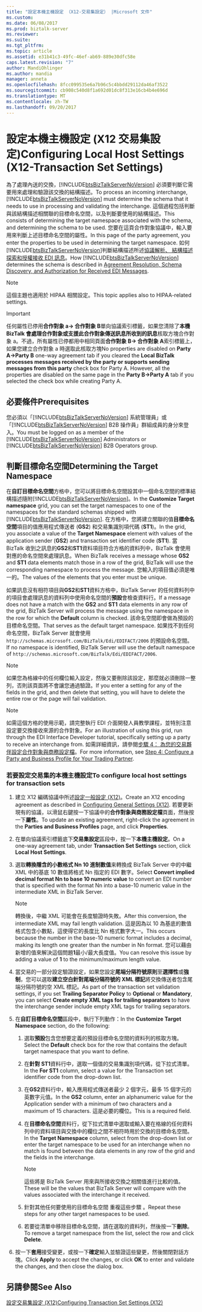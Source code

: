 ```yaml
---
title: "設定本機主機設定 （X12-交易集設定） |Microsoft 文件"
ms.custom: 
ms.date: 06/08/2017
ms.prod: biztalk-server
ms.reviewer: 
ms.suite: 
ms.tgt_pltfrm: 
ms.topic: article
ms.assetid: e31b41c3-49fc-46ef-ab69-889e30dfc58e
caps.latest.revision: "7"
author: MandiOhlinger
ms.author: mandia
manager: anneta
ms.openlocfilehash: 8fcc099535e6a7b96c5c4bbdd29112da46af3522
ms.sourcegitcommit: cb908c540d8f1a692d01dc8f313e16cb4b4e696d
ms.translationtype: MT
ms.contentlocale: zh-TW
ms.lasthandoff: 09/20/2017
---
```

# <a name="configuring-local-host-settings-x12-transaction-set-settings"></a><span data-ttu-id="a52ef-102">設定本機主機設定 (X12 交易集設定)</span><span class="sxs-lookup"><span data-stu-id="a52ef-102">Configuring Local Host Settings (X12-Transaction Set Settings)</span></span>
<span data-ttu-id="a52ef-103">為了處理內送的交換，[!INCLUDE[btsBizTalkServerNoVersion](../includes/btsbiztalkservernoversion-md.md)] 必須要判斷它需要用來處理和驗證該交換的結構描述。</span><span class="sxs-lookup"><span data-stu-id="a52ef-103">To process an incoming interchange, [!INCLUDE[btsBizTalkServerNoVersion](../includes/btsbiztalkservernoversion-md.md)] must determine the schema that it needs to use in processing and validating the interchange.</span></span> <span data-ttu-id="a52ef-104">這個過程包括判斷與該結構描述相關聯的目標命名空間，以及判斷要使用的結構描述。</span><span class="sxs-lookup"><span data-stu-id="a52ef-104">This consists of determining the target namespace associated with the schema, and determining the schema to be used.</span></span> <span data-ttu-id="a52ef-105">您要在這頁合作對象協議中，輸入要用來判斷上述目標命名空間的屬性。</span><span class="sxs-lookup"><span data-stu-id="a52ef-105">In this page of the party agreement, you enter the properties to be used in determining the target namespace.</span></span> <span data-ttu-id="a52ef-106">如何[!INCLUDE[btsBizTalkServerNoVersion](../includes/btsbiztalkservernoversion-md.md)]判斷結構描述所述[協議解析、 結構描述探索和授權接收 EDI 訊息](../core/agreement-resolution-schema-discovery-and-authorization-for-received-edi.md)。</span><span class="sxs-lookup"><span data-stu-id="a52ef-106">How [!INCLUDE[btsBizTalkServerNoVersion](../includes/btsbiztalkservernoversion-md.md)] determines the schema is described in [Agreement Resolution, Schema Discovery, and Authorization for Received EDI Messages](../core/agreement-resolution-schema-discovery-and-authorization-for-received-edi.md).</span></span>  
  
> [!NOTE]
>  <span data-ttu-id="a52ef-107">這個主題也適用於 HIPAA 相關設定。</span><span class="sxs-lookup"><span data-stu-id="a52ef-107">This topic applies also to HIPAA-related settings.</span></span>  
  
> [!IMPORTANT]
>  <span data-ttu-id="a52ef-108">任何屬性已停用**合作對象 a-> 合作對象 B**單向協議索引標籤，如果您清除了**本機 BizTalk 會處理合作對象或支援此合作對象傳送訊息所收到的訊息**核取方塊合作對象 a。不過，所有屬性已停都用中相同頁面**合作對象 B-> 合作對象 A**索引標籤上，如果您建立合作對象 a 時選取此核取方塊</span><span class="sxs-lookup"><span data-stu-id="a52ef-108">No properties are disabled on **Party A->Party B** one-way agreement tab if you cleared the **Local BizTalk processes messages received by the party or supports sending messages from this party** check box for Party A. However, all the properties are disabled on the same page in the **Party B->Party A** tab if you selected the check box while creating Party A.</span></span>  
  
## <a name="prerequisites"></a><span data-ttu-id="a52ef-109">必要條件</span><span class="sxs-lookup"><span data-stu-id="a52ef-109">Prerequisites</span></span>  
 <span data-ttu-id="a52ef-110">您必須以「[!INCLUDE[btsBizTalkServerNoVersion](../includes/btsbiztalkservernoversion-md.md)] 系統管理員」或「[!INCLUDE[btsBizTalkServerNoVersion](../includes/btsbiztalkservernoversion-md.md)] B2B 操作員」群組成員的身分來登入。</span><span class="sxs-lookup"><span data-stu-id="a52ef-110">You must be logged on as a member of the [!INCLUDE[btsBizTalkServerNoVersion](../includes/btsbiztalkservernoversion-md.md)] Administrators or [!INCLUDE[btsBizTalkServerNoVersion](../includes/btsbiztalkservernoversion-md.md)] B2B Operators group.</span></span>  
  
## <a name="determining-the-target-namespace"></a><span data-ttu-id="a52ef-111">判斷目標命名空間</span><span class="sxs-lookup"><span data-stu-id="a52ef-111">Determining the Target Namespace</span></span>  
 <span data-ttu-id="a52ef-112">在**自訂目標命名空間**方格中，您可以將目標命名空間設其中一個命名空間的標準結構描述隨附[!INCLUDE[btsBizTalkServerNoVersion](../includes/btsbiztalkservernoversion-md.md)]。</span><span class="sxs-lookup"><span data-stu-id="a52ef-112">In the **Customize Target namespace** grid, you can set the target namespaces to one of the namespaces for the standard schemas shipped with [!INCLUDE[btsBizTalkServerNoVersion](../includes/btsbiztalkservernoversion-md.md)].</span></span> <span data-ttu-id="a52ef-113">在方格中，您將建立關聯的值**目標命名空間**項目的值應用程式傳送者 (**GS2**) 和交易集識別項代碼 (**ST1**)。</span><span class="sxs-lookup"><span data-stu-id="a52ef-113">In the grid, you associate a value of the **Target Namespace** element with values of the application sender (**GS2**) and transaction set identifier code (**ST1**).</span></span> <span data-ttu-id="a52ef-114">當 BizTalk 收到之訊息的**GS2**和**ST1**資料項目符合方格的資料列中，BizTalk 會使用對應的命名空間來處理訊息。</span><span class="sxs-lookup"><span data-stu-id="a52ef-114">When BizTalk receives a message whose **GS2** and **ST1** data elements match those in a row of the grid, BizTalk will use the corresponding namespace to process the message.</span></span> <span data-ttu-id="a52ef-115">您輸入的項目值必須是唯一的。</span><span class="sxs-lookup"><span data-stu-id="a52ef-115">The values of the elements that you enter must be unique.</span></span>  
  
 <span data-ttu-id="a52ef-116">如果訊息沒有相符項目與**GS2**和**ST1**資料方格中，BizTalk Server 的任何資料列中的項目會處理訊息的資料列中使用命名空間的**預設**會檢查資料行。</span><span class="sxs-lookup"><span data-stu-id="a52ef-116">If a message does not have a match with the **GS2** and **ST1** data elements in any row of the grid, BizTalk Server will process the message using the namespace in the row for which the **Default** column is checked.</span></span> <span data-ttu-id="a52ef-117">該命名空間即會做為預設的目標命名空間。</span><span class="sxs-lookup"><span data-stu-id="a52ef-117">That serves as the default target namespace.</span></span> <span data-ttu-id="a52ef-118">如果找不到任何命名空間，BizTalk Server 就會使用 `http://schemas.microsoft.com/BizTalk/Edi/EDIFACT/2006` 的預設命名空間。</span><span class="sxs-lookup"><span data-stu-id="a52ef-118">If no namespace is identified, BizTalk Server will use the default namespace of `http://schemas.microsoft.com/BizTalk/Edi/EDIFACT/2006`.</span></span>  
  
> [!NOTE]
>  <span data-ttu-id="a52ef-119">如果您為格線中的任何欄位輸入設定，然後又要刪除該設定，那麼就必須刪除一整列，否則該頁面將不會讓您通過驗證。</span><span class="sxs-lookup"><span data-stu-id="a52ef-119">If you enter a setting for any of the fields in the grid, and then delete that setting, you will have to delete the entire row or the page will fail validation.</span></span>  
  
> [!NOTE]
>  <span data-ttu-id="a52ef-120">如需這個方格的使用示範，請完整執行 EDI 介面開發人員教學課程，並特別注意設定要交換接收來源的合作對象。</span><span class="sxs-lookup"><span data-stu-id="a52ef-120">For an illustration of using this grid, run through the EDI Interface Developer tutorial, specifically setting up a party to receive an interchange from.</span></span> <span data-ttu-id="a52ef-121">如需詳細資訊，請參閱[步驟 4： 為您的交易夥伴設定合作對象與商務設定檔](../core/step-4-configure-a-party-and-business-profile-for-your-trading-partner1.md)。</span><span class="sxs-lookup"><span data-stu-id="a52ef-121">For more information, see [Step 4: Configure a Party and Business Profile for Your Trading Partner](../core/step-4-configure-a-party-and-business-profile-for-your-trading-partner1.md).</span></span>  
  
### <a name="to-configure-local-host-settings-for-transaction-sets"></a><span data-ttu-id="a52ef-122">若要設定交易集的本機主機設定</span><span class="sxs-lookup"><span data-stu-id="a52ef-122">To configure local host settings for transaction sets</span></span>  
  
1.  <span data-ttu-id="a52ef-123">建立 X12 編碼協議中所述[設定一般設定 (X12)](../core/configuring-general-settings-x12.md)。</span><span class="sxs-lookup"><span data-stu-id="a52ef-123">Create an X12 encoding agreement as described in [Configuring General Settings (X12)](../core/configuring-general-settings-x12.md).</span></span> <span data-ttu-id="a52ef-124">若要更新現有的協議，以滑鼠右鍵按一下協議中的**合作對象與商務設定檔**頁面，然後按一下**屬性**。</span><span class="sxs-lookup"><span data-stu-id="a52ef-124">To update an existing agreement, right-click the agreement in the **Parties and Business Profiles** page, and click **Properties**.</span></span>  
  
2.  <span data-ttu-id="a52ef-125">在單向協議索引標籤底下**交易集設定**區段中，按一下**本機主機設定**。</span><span class="sxs-lookup"><span data-stu-id="a52ef-125">On a one-way agreement tab, under **Transaction Set Settings** section, click **Local Host Settings**.</span></span>  
  
3.  <span data-ttu-id="a52ef-126">選取**轉換隱含的小數格式 Nn 10 進制數值**来轉換成 BizTalk Server 中的中繼 XML 中的基底 10 數值將格式 Nn 指定的 EDI 數字。</span><span class="sxs-lookup"><span data-stu-id="a52ef-126">Select **Convert implied decimal format Nn to base 10 numeric value** to convert an EDI number that is specified with the format Nn into a base-10 numeric value in the intermediate XML in BizTalk Server.</span></span>  
  
    > [!NOTE]
    >  <span data-ttu-id="a52ef-127">轉換後，中繼 XML 可能會在長度驗證時失敗。</span><span class="sxs-lookup"><span data-stu-id="a52ef-127">After this conversion, the intermediate XML may fail length validation.</span></span> <span data-ttu-id="a52ef-128">這是因為以 10 為基底的數值格式包含小數點，這使得它的長度比 Nn 格式數字大一。</span><span class="sxs-lookup"><span data-stu-id="a52ef-128">This occurs because the number in the base-10 numeric format includes a decimal, making its length one greater than the number in Nn format.</span></span> <span data-ttu-id="a52ef-129">您可以藉由新增的值來解決這個問題**1**最小/最大長度值。</span><span class="sxs-lookup"><span data-stu-id="a52ef-129">You can resolve this issue by adding a value of **1** to the minimum/maximum length value.</span></span>  
  
4.  <span data-ttu-id="a52ef-130">當交易的一部分設定驗證設定，如果您設定**尾端分隔符號原則**至**選擇性**或**強制**，您可以選取**建立空白針對尾端分隔符號的 XML 標記**將交換傳送者包含尾端分隔符號的空 XML 標記。</span><span class="sxs-lookup"><span data-stu-id="a52ef-130">As part of the transaction set validation settings, if you set **Trailing Separator Policy** to **Optional** or **Mandatory**, you can select **Create empty XML tags for trailing separators** to have the interchange sender include empty XML tags for trailing separators.</span></span>  
  
5.  <span data-ttu-id="a52ef-131">在**自訂目標命名空間**區段中，執行下列動作：</span><span class="sxs-lookup"><span data-stu-id="a52ef-131">In the **Customize Target Namespace** section, do the following:</span></span>  
  
    1.  <span data-ttu-id="a52ef-132">選取**預設**包含您想要定義的預設目標命名空間的資料列的核取方塊。</span><span class="sxs-lookup"><span data-stu-id="a52ef-132">Select the **Default** check box for the row that contains the default target namespace that you want to define.</span></span>  
  
    2.  <span data-ttu-id="a52ef-133">在**針對 ST1**資料行中，選取一個值的交易集識別項代碼，從下拉式清單。</span><span class="sxs-lookup"><span data-stu-id="a52ef-133">In the **For ST1** column, select a value for the Transaction set identifier code from the drop-down list.</span></span>  
  
    3.  <span data-ttu-id="a52ef-134">在**GS2**資料行中，輸入應用程式傳送者最少 2 個字元，最多 15 個字元的英數字元值。</span><span class="sxs-lookup"><span data-stu-id="a52ef-134">In the **GS2** column, enter an alphanumeric value for the Application sender with a minimum of two characters and a maximum of 15 characters.</span></span> <span data-ttu-id="a52ef-135">這是必要的欄位。</span><span class="sxs-lookup"><span data-stu-id="a52ef-135">This is a required field.</span></span>  
  
    4.  <span data-ttu-id="a52ef-136">在**目標命名空間**資料行，從下拉式清單中選取或輸入要在格線的任何資料列中的資料項目與交換中的欄位之間不相符時用於交換的目標命名空間。</span><span class="sxs-lookup"><span data-stu-id="a52ef-136">In the **Target Namespace** column, select from the drop-down list or enter the target namespace to be used for an interchange when no match is found between the data elements in any row of the grid and the fields in the interchange.</span></span>  
  
        > [!NOTE]
        >  <span data-ttu-id="a52ef-137">這些將是 BizTalk Server 用來與所接收交換之相關值進行比較的值。</span><span class="sxs-lookup"><span data-stu-id="a52ef-137">These will be the values that BizTalk Server will compare with the values associated with the interchange it received.</span></span>  
  
    5.  <span data-ttu-id="a52ef-138">針對其他任何要使用的目標命名空間 重複這些步驟 。</span><span class="sxs-lookup"><span data-stu-id="a52ef-138">Repeat these steps for any other target namespaces to be used.</span></span>  
  
    6.  <span data-ttu-id="a52ef-139">若要從清單中移除目標命名空間，請在選取的資料列，然後按一下**刪除**。</span><span class="sxs-lookup"><span data-stu-id="a52ef-139">To remove a target namespace from the list, select the row and click **Delete**.</span></span>  
  
6.  <span data-ttu-id="a52ef-140">按一下**套用**接受變更，或按一下**確定**輸入並驗證這些變更，然後關閉對話方塊。</span><span class="sxs-lookup"><span data-stu-id="a52ef-140">Click **Apply** to accept the changes, or click **OK** to enter and validate the changes, and then close the dialog box.</span></span>  
  
## <a name="see-also"></a><span data-ttu-id="a52ef-141">另請參閱</span><span class="sxs-lookup"><span data-stu-id="a52ef-141">See Also</span></span>  
 [<span data-ttu-id="a52ef-142">設定交易集設定 (X12)</span><span class="sxs-lookup"><span data-stu-id="a52ef-142">Configuring Transaction Set Settings (X12)</span></span>](../core/configuring-transaction-set-settings-x12.md)